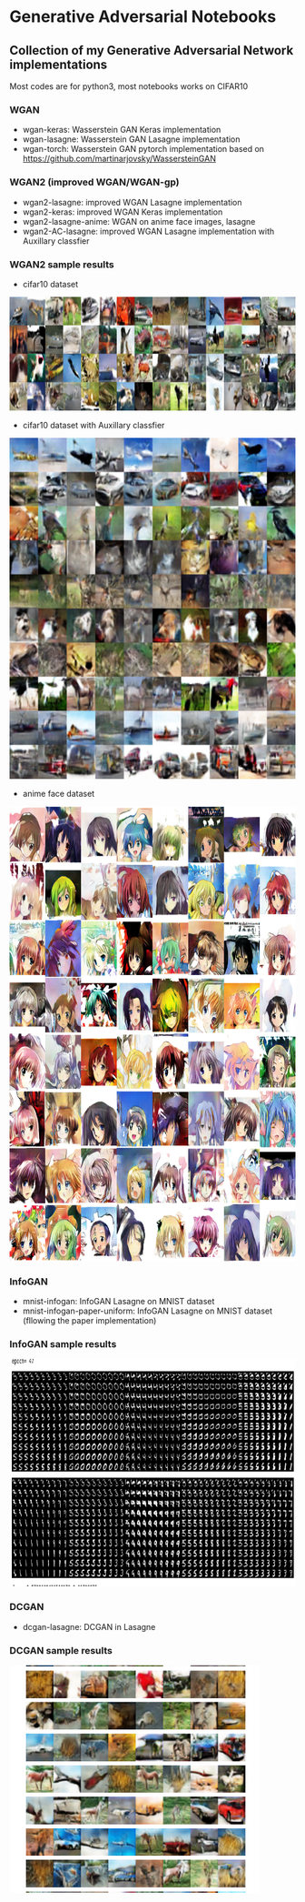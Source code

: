 # Generative Adversarial Notebooks
## Collection of my Generative Adversarial Network implementations

Most codes are for python3, most notebooks works on CIFAR10

### WGAN
* wgan-keras: Wasserstein GAN  Keras implementation
* wgan-lasagne: Wasserstein GAN Lasagne implementation
* wgan-torch: Wasserstein GAN pytorch implementation based on https://github.com/martinarjovsky/WassersteinGAN

### WGAN2 (improved WGAN/WGAN-gp)
* wgan2-lasagne:  improved WGAN Lasagne implementation
* wgan2-keras: improved WGAN Keras implementation
* wgan2-lasagne-anime: WGAN on anime face images, lasagne
* wgan2-AC-lasagne:  improved WGAN Lasagne implementation with Auxillary classfier
### WGAN2 sample results
* cifar10 dataset

<img src="img/wgan2-cifar10.png" height="200" />

* cifar10 dataset with Auxillary classfier

<img src="img/wgan2-ac-cifar10.png" height="600" />


* anime face dataset

<img src="img/wgan2-anime.png" height="800" />




### InfoGAN 
* mnist-infogan: InfoGAN Lasagne on MNIST dataset
* mnist-infogan-paper-uniform: InfoGAN Lasagne on MNIST dataset (fllowing the paper implementation)
### InfoGAN sample results
<img src="img/infogan-mnist.png" height="400" />


### DCGAN
* dcgan-lasagne: DCGAN in Lasagne
### DCGAN sample results
<img src="img/dcgan-cifar10.png" height="400" />
